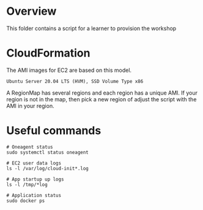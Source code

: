# Overview

This folder contains a script for a learner to provision the workshop

# CloudFormation

The AMI images for EC2 are based on this model.  

```
Ubuntu Server 20.04 LTS (HVM), SSD Volume Type x86
```

A RegionMap has several regions and each region has a unique AMI. If your region is not in the map, then pick a new region of adjust the script with the AMI in your region. 

# Useful commands

```
# Oneagent status
sudo systemctl status oneagent

# EC2 user data logs
ls -l /var/log/cloud-init*.log

# App startup up logs
ls -l /tmp/*log

# Application status
sudo docker ps

```